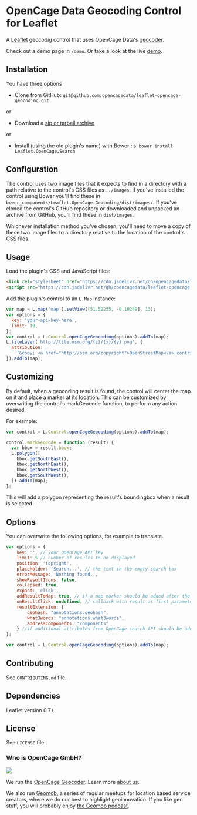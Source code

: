 # OpenCage Data Geocoding Control for Leaflet

A [Leaflet](http://leafletjs.com/) geocodig control that uses OpenCage Data's [geocoder](https://opencagedata.com).

Check out a demo page in `/demo`. Or take a look at the live [demo](https://opencagedata.com/tutorials/geocode-in-leaflet).

## Installation

You have three options

- Clone from GitHub: `git@github.com:opencagedata/leaflet-opencage-geocoding.git`

or

- Download a [zip or tarball archive](https://github.com/opencagedata/leaflet-opencage-geocoding/tags)

or

- Install (using the old plugin's name) with Bower : `$ bower install Leaflet.OpenCage.Search`

## Configuration

The control uses two image files that it expects to find in a directory with
a path relative to the control's CSS files as `../images`. If you've installed
the control using Bower you'll find these in `bower_components/Leaflet.OpenCage.Geocoding/dist/images/`. If you've
cloned the control's GitHub repository or downloaded and unpacked an archive
from GitHub, you'll find these in `dist/images`.

Whichever installation method you've chosen, you'll need to move a copy of these
two image files to a directory relative to the location of the control's CSS files.

## Usage

Load the plugin's CSS and JavaScript files:

```HTML
<link rel="stylesheet" href="https://cdn.jsdelivr.net/gh/opencagedata/leaflet-opencage-geocoding@v2.0.0/dist/css/L.Control.OpenCageGeocoding.min.css" />
<script src="https://cdn.jsdelivr.net/gh/opencagedata/leaflet-opencage-geocoding@v2.0.0/dist/js/L.Control.OpenCageGeocoding.min.js"></script>
```

Add the plugin's control to an `L.Map` instance:

```javascript
var map = L.map('map').setView([51.52255, -0.10249], 13);
var options = {
  key: 'your-api-key-here',
  limit: 10,
};
var control = L.Control.openCageGeocoding(options).addTo(map);
L.tileLayer('http://tile.osm.org/{z}/{x}/{y}.png', {
  attribution:
    '&copy; <a href="http://osm.org/copyright">OpenStreetMap</a> contributors',
}).addTo(map);
```

## Customizing

By default, when a geocoding result is found, the control will center the map on it and place a marker
at its location. This can be customized by overwriting the control's markGeocode function, to perform
any action desired.

For example:

```javascript
var control = L.Control.openCageGeocoding(options).addTo(map);

control.markGeocode = function (result) {
  var bbox = result.bbox;
  L.polygon([
    bbox.getSouthEast(),
    bbox.getNorthEast(),
    bbox.getNorthWest(),
    bbox.getSouthWest(),
  ]).addTo(map);
};
```

This will add a polygon representing the result's boundingbox when a result is selected.

## Options

You can overwrite the following options, for example to translate.

```javascript
var options = {
    key: '', // your OpenCage API key
    limit: 5 // number of results to be displayed
    position: 'topright',
    placeholder: 'Search...', // the text in the empty search box
    errorMessage: 'Nothing found.',
    showResultIcons: false,
    collapsed: true,
    expand: 'click',
    addResultToMap: true, // if a map marker should be added after the user clicks a result
    onResultClick: undefined, // callback with result as first parameter
    resultExtension: {
        geohash: "annotations.geohash",
        what3words: "annotations.what3words",
        addressComponents: "components"
    } //if additional attributes from OpenCage search API should be added to the result
};

var control = L.Control.openCageGeocoding(options).addTo(map);

```

## Contributing

See `CONTRIBUTING.md` file.

## Dependencies

Leaflet version 0.7+

## License

See `LICENSE` file.

### Who is OpenCage GmbH?

<a href="https://opencagedata.com"><img src="opencage_logo_300_150.png"></a>

We run the [OpenCage Geocoder](https://opencagedata.com). Learn more [about us](https://opencagedata.com/about).

We also run [Geomob](https://thegeomob.com), a series of regular meetups for location based service creators, where we do our best to highlight geoinnovation. If you like geo stuff, you will probably enjoy [the Geomob podcast](https://thegeomob.com/podcast/).
